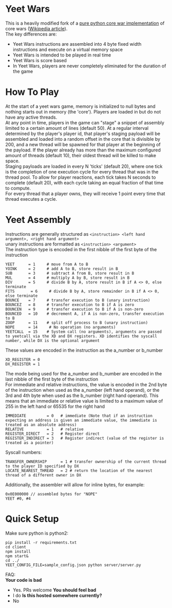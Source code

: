 
# Yeet Wars

This is a heavily modified fork of a [pure python core war implementation](https://github.com/rodrigosetti/corewar) of core wars ([Wikipedia article](http://en.wikipedia.org/wiki/Core_War)).  
The key differences are:
* Yeet Wars instructions are assembled into 4 byte fixed width instructions and execute on a virtual memory space
* Yeet Wars is intended to be played in real time
* Yeet Wars is score based
* In Yeet Wars, players are never completely eliminated for the duration of the game

# How To Play
At the start of a yeet wars game, memory is initialized to null bytes and nothing starts out in memory (the 'core'). Players are loaded in but do not have any active threads.  
At any point in time, players in the game can "stage" a snippet of assembly limited to a certain amount of lines (default 50). At a regular interval determined by the player's player id, that player's staging payload will be assembled and loaded into a random offset in the core that is divisible by 200, and a new thread will be spawned for that player at the beginning of the payload. If the player already has more than the maximum configured amount of threads (default 10), their oldest thread will be killed to make space.  
Staging payloads are loaded in every N 'ticks' (default 20), where one tick is the completion of one execution cycle for every thread that was in the thread pool. To allow for player reactions, each tick takes N seconds to complete (default 20), with each cycle taking an equal fraction of that time to compute.  
For every thread that a player owns, they will receive 1 point every time that thread executes a cycle.  
  
# Yeet Assembly
Instructions are generally structured as `<instruction> <left hand argument>, <right hand argument>`  
unary instructions are formatted as `<instruction> <argument>`  
The instruction type is encoded in the first nibble of the first byte of the instruction  
```
YEET      = 1     # move from A to B  
YOINK     = 2     # add A to B, store result in B  
SUB       = 3     # subtract A from B, store result in B  
MUL       = 4     # multiply A by B, store result in B  
DIV       = 5     # divide B by A, store result in B if A <> 0, else terminate  
FITS       = 6     # divide B by A, store remainder in B if A <> 0, else terminate  
BOUNCE    = 7     # transfer execution to B (unary instruction)  
BOUNCEZ   = 8     # transfer execution to B if A is zero  
BOUNCEN   = 9     # transfer execution to B if A is non-zero  
BOUNCED   = 10    # decrement A, if A is non-zero, transfer execution to B  
ZOOP      = 11    # split off process to B (unary instruction)  
NOPE      = 14     # No operation (no arguments)   
YEETCALL  = 15    # System call (no arguments), arguments are passed to yeetcall via the XD and DX registers. XD identifies the syscall number, while DX is the optional argument  
```
These values are encoded in the instruction as the a_number or b_number  
```
XD_REGISTER = 0  
DX_REGISTER = 1
```
  
The mode being used for the a_number and b_number are encoded in the last nibble of the first byte of the instruction  
For immediate and relative instructions, the value is encoded in the 2nd byte of the instruction when used as the a_number (left hand operand), or the 3rd and 4th byte when used as the b_number (right hand operand). This means that an immediate or relative value is limited to a maximum value of 255 in the left hand or 65535 for the right hand  
```
IMMEDIATE         = 0   # immediate (Note that if an instruction expecting an address is given an immediate value, the immediate is treated as an absolute address)  
RELATIVE          = 1   # relative  
REGISTER_DIRECT   = 2   # Register direct  
REGISTER_INDIRECT = 3   # Register indirect (value of the register is treated as a pointer)  
``` 
Syscall numbers:  
```
TRANSFER_OWNERSHIP      = 1 # transfer ownership of the current thread to the player ID specified by DX  
LOCATE_NEAREST_THREAD   = 2 # return the location of the nearest thread of a different owner in DX  
```
Additionally, the assembler will allow for inline bytes, for example:  
```
0x0E000000 // assembled bytes for "NOPE"
YEET #0, #4  
```
  
  
# Quick Setup
Make sure python is python2:  
```
pip install -r requirements.txt
cd client
npm install
npm start&
cd ../
YEET_CONFIG_FILE=sample_config.json python server/server.py
```

FAQ:  
**Your code is bad**  
* Yes. PRs welcome
**You should feel bad**  
* I do
**Is this hosted somewhere currently?**  
* No